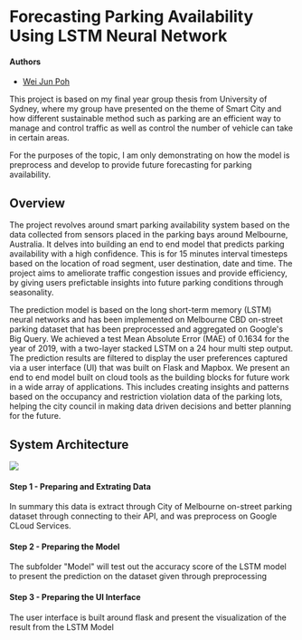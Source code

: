 # Forecasting Parking Availability Using LSTM Neural Network
#### Authors
- [Wei Jun Poh](https://github.com/krypt-14)

This project is based on my final year group thesis from University of Sydney, where my group have presented on the theme of Smart City and how different sustainable method such as parking are an efficient way to manage and control traffic as well as control the number of vehicle can take in certain areas. 

For the purposes of the topic, I am only demonstrating on how the model is preprocess and develop to provide future forecasting for parking availability. 

## Overview
The project revolves around smart parking availability system based on the data collected from sensors placed in the parking bays around Melbourne, Australia. It delves into building an end to end model that predicts parking availability with a high confidence. This is for 15 minutes interval timesteps based on the location of road segment, user destination, date and time. The project aims to ameliorate traffic congestion issues and provide efficiency, by giving users prefictable insights into future parking conditions through seasonality. 

The prediction model is based on the long short-term memory (LSTM) neural networks and has been implemented on Melbourne CBD on-street parking dataset that has been preprocessed and aggregated on Google's Big Query. We achieved a test Mean Absolute Error (MAE) of 0.1634 for the year of 2019, with a two-layer stacked LSTM on a 24 hour multi step output. The prediction results are filtered to display the user preferences captured via a user interface (UI) that was built on Flask and Mapbox. We present an end to end model built on cloud tools as the building blocks for future work in a wide array of applications. This includes creating insights and patterns based on the occupancy and restriction violation data of the parking lots, helping the city council in making data driven decisions and better planning for the future.

## System Architecture

![](https://github.com/krypt-14/Jun/blob/master/system_architecture.JPG)

#### Step 1 - Preparing and Extrating Data
In summary this data is extract through City of Melbourne on-street parking dataset through connecting to their API, and was preprocess on Google CLoud Services. 

#### Step 2 - Preparing the Model 
The subfolder "Model" will test out the accuracy score of the LSTM model to present the prediction on the dataset given through preprocessing

#### Step 3 - Preparing the UI Interface
The user interface is built around flask and present the visualization of the result from the LSTM Model
